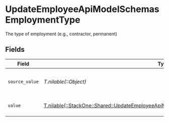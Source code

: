# UpdateEmployeeApiModelSchemasEmploymentType

The type of employment (e.g., contractor, permanent)


## Fields

| Field                                                                                                                                                                          | Type                                                                                                                                                                           | Required                                                                                                                                                                       | Description                                                                                                                                                                    | Example                                                                                                                                                                        |
| ------------------------------------------------------------------------------------------------------------------------------------------------------------------------------ | ------------------------------------------------------------------------------------------------------------------------------------------------------------------------------ | ------------------------------------------------------------------------------------------------------------------------------------------------------------------------------ | ------------------------------------------------------------------------------------------------------------------------------------------------------------------------------ | ------------------------------------------------------------------------------------------------------------------------------------------------------------------------------ |
| `source_value`                                                                                                                                                                 | *T.nilable(::Object)*                                                                                                                                                          | :heavy_minus_sign:                                                                                                                                                             | The source value of the employment type.                                                                                                                                       | Permanent                                                                                                                                                                      |
| `value`                                                                                                                                                                        | [T.nilable(::StackOne::Shared::UpdateEmployeeApiModelSchemasEmploymentEmploymentTypeValue)](../../models/shared/updateemployeeapimodelschemasemploymentemploymenttypevalue.md) | :heavy_minus_sign:                                                                                                                                                             | The type of the employment.                                                                                                                                                    | permanent                                                                                                                                                                      |